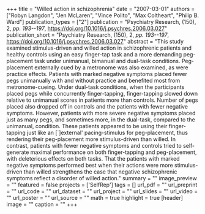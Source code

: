 +++
title = "Willed action in schizophrenia"
date = "2007-03-01"
authors = ["Robyn Langdon", "Jen McLaren", "Vince Polito", "Max Coltheart", "Philip B. Ward"]
publication_types = ["2"]
publication = "Psychiatry Research, (150), 2, _pp. 193--197_, https://doi.org/10.1016/j.psychres.2006.03.027"
publication_short = "Psychiatry Research, (150), 2, _pp. 193--197_, https://doi.org/10.1016/j.psychres.2006.03.027"
abstract = "This study examined stimulus-driven and willed action in schizophrenic patients and healthy controls using an easy finger-tap task and a more demanding peg-placement task under unimanual, bimanual and dual-task conditions. Peg-placement externally cued by a metronome was also examined, as were practice effects. Patients with marked negative symptoms placed fewer pegs unimanually with and without practice and benefited most from metronome-cueing. Under dual-task conditions, when the participants placed pegs while concurrently finger-tapping, finger-tapping slowed down relative to unimanual scores in patients more than controls. Number of pegs placed also dropped off in controls and the patients with fewer negative symptoms. However, patients with more severe negative symptoms placed just as many pegs, and sometimes more, in the dual-task, compared to the unimanual, condition. These patients appeared to be using their finger-tapping just like an [`]external' pacing-stimulus for peg-placement, thus rendering their peg-placement more stimulus-driven than willed. In contrast, patients with fewer negative symptoms and controls tried to self-generate maximal performance on both finger-tapping and peg-placement, with deleterious effects on both tasks. That the patients with marked negative symptoms performed best when their actions were more stimulus-driven than willed strengthens the case that negative schizophrenic symptoms reflect a disorder of willed action."
summary = ""
image_preview = ""
featured = false
projects = ['SelfRep']
tags = []
url_pdf = ""
url_preprint = ""
url_code = ""
url_dataset = ""
url_project = ""
url_slides = ""
url_video = ""
url_poster = ""
url_source = ""
math = true
highlight = true
[header]
image = ""
caption = ""
+++
